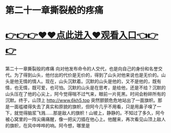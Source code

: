 # 第二十一章撕裂般的疼痛

# <a href="https://github.com/xiaopoe/lesi/issues/1">👉👉👉♥♥点此进入♥观看入口👈👉👉</a>

第二十一章撕裂般的疼痛
向对他发布命令的人交代，也是向自己的身份和名誉交代。为了得到山头，他付出的代价是无价的，得到了山头对他来说也是无价的。山头是他无情的情人。现在，山头沉默着。沉默的山头是他的，又不是他的，既有情，也无情，既可爱，也可怕。沉默的山头是在思考，是给他，还是不给？沉默的山头压在了他的心尖上，阿今觉得喘不过气来，眼前一片死黑。时间会粉碎所有的沉默。终于，山顶上
http://www.6kh5.top
突然颤颤危危地站出了一面旗帜。那是一面褴褛得失去了真实和原貌的旗帜，但阿今几乎不用看，只是用鼻子嗅了一下，就觉得脑浆飞溅……那是敌人的旗帜！山坡上，静静的。不知过了多久，阿今被心窝里的一阵尖痛痛醒，像一把尖刀插在他心上。他醒来，再次看见山顶上敌人的旗帜，在风中哗哗的响。阿今想，哪里是

